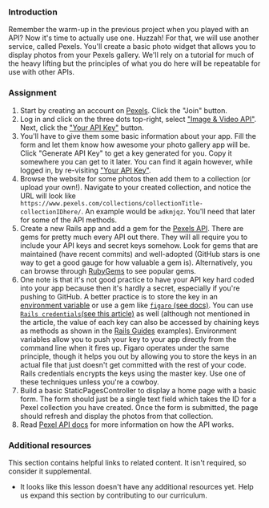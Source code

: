 ### Introduction

Remember the warm-up in the previous project when you played with an API? Now it's time to actually use one. Huzzah! For that, we will use another service, called Pexels. You'll create a basic photo widget that allows you to display photos from your Pexels gallery. We'll rely on a tutorial for much of the heavy lifting but the principles of what you do here will be repeatable for use with other APIs.

### Assignment

<div class="lesson-content__panel" markdown="1">

1. Start by creating an account on [Pexels](https://www.pexels.com/). Click the "Join" button.
2. Log in and click on the three dots top-right, select ["Image & Video API"](https://www.pexels.com/api/). Next, click the ["Your API Key"](https://www.pexels.com/api/key/) button.
3. You'll have to give them some basic information about your app. Fill the form and let them know how awesome your photo gallery app will be. Click "Generate API Key" to get a key generated for you. Copy it somewhere you can get to it later. You can find it again however, while logged in, by re-visiting ["Your API Key"](https://www.pexels.com/api/key/).
4. Browse the website for some photos then add them to a collection (or upload your own!). Navigate to your created collection, and notice the URL will look like ` https://www.pexels.com/collections/collectionTitle-collectionIDhere/`. An example would be `adkmjqz`. You'll need that later for some of the API methods.
5. Create a new Rails app and add a gem for the [Pexels API](https://www.google.com/search?q=pexels+api+gem). There are gems for pretty much every API out there. They will all require you to include your API keys and secret keys somehow. Look for gems that are maintained (have recent commits) and well-adopted (GitHub stars is one way to get a good gauge for how valuable a gem is). Alternatively, you can browse through [RubyGems](https://rubygems.org/) to see popular gems.
6. One note is that it's not good practice to have your API key hard coded into your app because then it's hardly a secret, especially if you're pushing to GitHub. A better practice is to store the key in an [environment variable](http://railsapps.github.io/rails-environment-variables.html) or use a gem like [`figaro` (see docs)](https://github.com/laserlemon/figaro). You can use [`Rails credentials`(see this article)](https://web-crunch.com/posts/the-complete-guide-to-ruby-on-rails-encrypted-credentials) as well (although not mentioned in the article, the value of each key can also be accessed by chaining keys as methods as shown in the [Rails Guides](https://guides.rubyonrails.org/security.html#custom-credentials) examples). Environment variables allow you to push your key to your app directly from the command line when it fires up. Figaro operates under the same principle, though it helps you out by allowing you to store the keys in an actual file that just doesn't get committed with the rest of your code. Rails credentials encrypts the keys using the master key. Use one of these techniques unless you're a cowboy.
7. Build a basic StaticPagesController to display a home page with a basic form. The form should just be a single text field which takes the ID for a Pexel collection you have created. Once the form is submitted, the page should refresh and display the photos from that collection.
8. Read [Pexel API docs](https://www.pexels.com/api/documentation/) for more information on how the API works.
</div>

### Additional resources

This section contains helpful links to related content. It isn't required, so consider it supplemental.

- It looks like this lesson doesn't have any additional resources yet. Help us expand this section by contributing to our curriculum.
